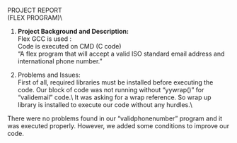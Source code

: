 PROJECT REPORT\
(FLEX PROGRAM)\

1.	**Project Background and Description:**\
Flex GCC is used :\
Code is executed on CMD (C code)\
“A flex program that will accept a valid ISO standard email address and international phone number.”

2. Problems and Issues:\
First of all, required libraries must be installed before executing the code. Our block of code was not running without “yywrap()” for “validemail” code.\ 
It was asking for a wrap reference. So wrap up library is installed to execute our code without any hurdles.\

There were no problems found in our “validphonenumber” program and it was executed properly. However, we added some conditions to improve our code.

